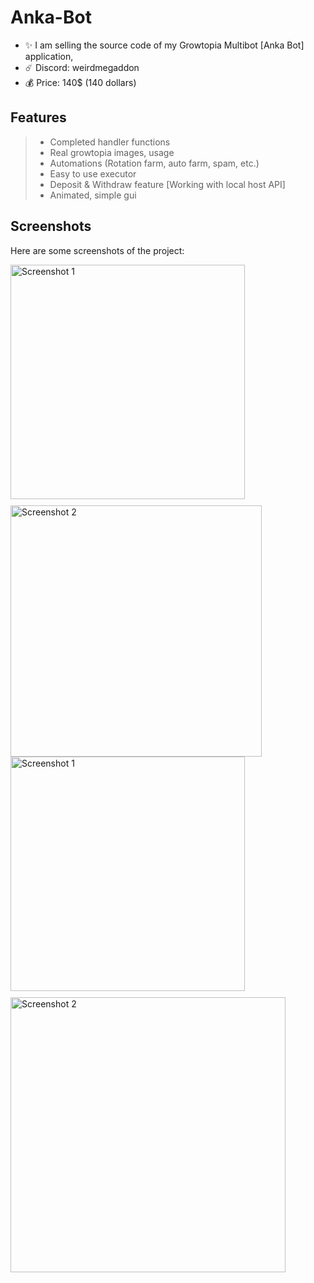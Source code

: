 # Anka-Bot
- ✨ I am selling the source code of my Growtopia Multibot [Anka Bot] application,
- ☄️ Discord: weirdmegaddon
- 💰 Price: 140$ (140 dollars)

## Features

>- Completed handler functions
>- Real growtopia images, usage
>- Automations (Rotation farm, auto farm, spam, etc.)
>- Easy to use executor
>- Deposit & Withdraw feature [Working with local host API]
>- Animated, simple gui

## Screenshots

Here are some screenshots of the project:

<div style="display: flex; flex-wrap: wrap; gap: 10px;">
  <img src="https://s3.amazonaws.com/i.snag.gy/tE7Uq6.jpg" alt="Screenshot 1" width="375"/>
  <img src="https://s3.amazonaws.com/i.snag.gy/R7pO4m.jpg" alt="Screenshot 2" width="402"/>
</div>

<div style="display: flex; flex-wrap: wrap; gap: 10px;">
  <img src="https://s3.amazonaws.com/i.snag.gy/7Z9jTu.jpg" alt="Screenshot 1" width="375"/>
  <img src="https://s3.amazonaws.com/i.snag.gy/nXctxY.jpg?nocache=1721224106283" alt="Screenshot 2" width="440"/>
</div>
